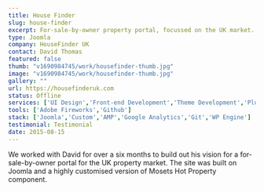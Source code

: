 ```yaml
---
title: House Finder
slug: house-finder
excerpt: For-sale-by-owner property portal, focussed on the UK market.
type: Joomla
company: HouseFinder UK
contact: David Thomas
featured: false
thumb: "v1690984745/work/housefinder-thumb.jpg"
image: "v1690984745/work/housefinder-thumb.jpg"
gallery: ""
url: https://housefinderuk.com
status: Offline
services: ['UI Design','Front-end Development','Theme Development','Plugin Development']
tools: ['Adobe Fireworks','Github']
stack: ['Joomla','Custom','AMP','Google Analytics','Git','WP Engine']
testimonial: Testimonial
date: 2015-08-15
---
```

We worked with David for over a six months to build out his vision for a for-sale-by-owner portal for the UK property market. The site was built on Joomla and a highly customised version of Mosets Hot Property component.

